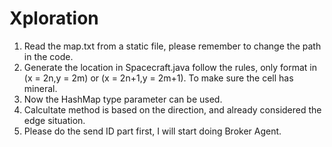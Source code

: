 # Xploration
1. Read the map.txt from a static file, please remember to change the path in the code.
2. Generate the location in Spacecraft.java follow the rules, only format in (x = 2n,y = 2m) or (x = 2n+1,y = 2m+1). To make sure the cell has mineral.
3. Now the HashMap type parameter can be used.
4. Calcultate method is based on the direction, and already considered the edge situation.
5. Please do the send ID part first, I will start doing Broker Agent.
